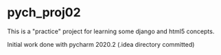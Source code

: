 # pych_proj02

This is a "practice" project for learning some django and html5 concepts.

Initial work done with pycharm 2020.2 (.idea directory committed)